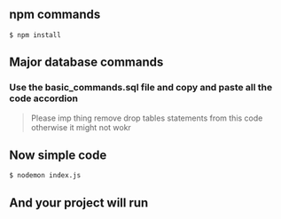 ## npm commands
```
$ npm install
```
## Major database commands
### Use the basic_commands.sql file and copy and paste all the code accordion
> Please imp thing remove drop tables statements from this code otherwise it might not wokr
## Now simple code
```
$ nodemon index.js
```

## And your project will run
